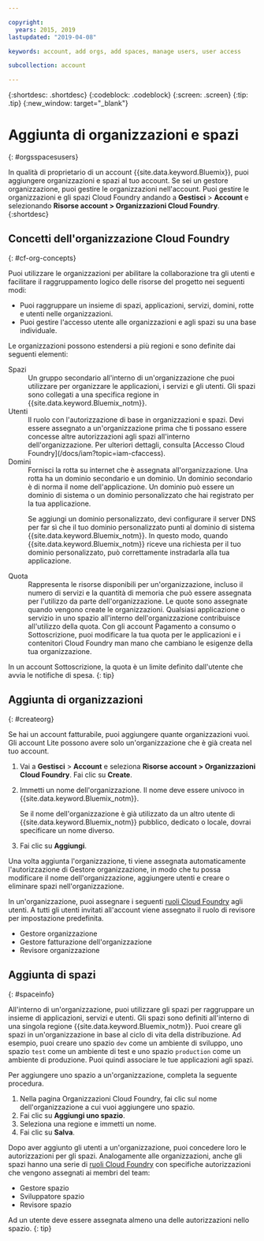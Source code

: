 ```yaml
---

copyright:
  years: 2015, 2019
lastupdated: "2019-04-08"

keywords: account, add orgs, add spaces, manage users, user access

subcollection: account

---
```


{:shortdesc: .shortdesc}
{:codeblock: .codeblock}
{:screen: .screen}
{:tip: .tip}
{:new_window: target="_blank"}

# Aggiunta di organizzazioni e spazi
{: #orgsspacesusers}

In qualità di proprietario di un account {{site.data.keyword.Bluemix}}, puoi aggiungere organizzazioni e spazi al tuo account. Se sei un gestore organizzazione, puoi gestire le organizzazioni nell'account. Puoi gestire le organizzazioni e gli spazi Cloud Foundry andando a **Gestisci** > **Account** e selezionando **Risorse account > Organizzazioni Cloud Foundry**.
{:shortdesc}

## Concetti dell'organizzazione Cloud Foundry
{: #cf-org-concepts}

Puoi utilizzare le organizzazioni per abilitare la collaborazione tra gli utenti e facilitare il raggruppamento logico delle risorse del progetto nei seguenti modi:

   * Puoi raggruppare un insieme di spazi, applicazioni, servizi, domini, rotte e utenti nelle organizzazioni.
   * Puoi gestire l'accesso utente alle organizzazioni e agli spazi su una base individuale.

Le organizzazioni possono estendersi a più regioni e sono definite dai seguenti elementi:

<dl>
<dt>Spazi</dt>
<dd>Un gruppo secondario all'interno di un'organizzazione che puoi utilizzare per organizzare le applicazioni, i servizi e gli utenti. Gli spazi sono collegati a una specifica
regione in {{site.data.keyword.Bluemix_notm}}. </dd>
<dt>Utenti</dt>
<dd>Il ruolo con l'autorizzazione di base in organizzazioni e spazi. Devi essere assegnato a un'organizzazione prima che ti possano essere concesse altre autorizzazioni agli spazi all'interno dell'organizzazione. Per ulteriori dettagli, consulta [Accesso Cloud Foundry](/docs/iam?topic=iam-cfaccess).</dd>
<dt>Domini</dt>
<dd>Fornisci la rotta su internet che è assegnata all'organizzazione. Una rotta ha un dominio secondario e un dominio. Un dominio secondario è di norma il nome dell'applicazione. Un dominio può essere un dominio di sistema o un dominio personalizzato che hai registrato per la tua applicazione.<br/>
<p>Se aggiungi un dominio personalizzato, devi configurare il server DNS per far sì che il tuo dominio personalizzato punti al dominio di sistema {{site.data.keyword.Bluemix_notm}}. In questo modo, quando {{site.data.keyword.Bluemix_notm}} riceve una richiesta per il tuo dominio personalizzato, può correttamente instradarla alla tua applicazione.</p></dd>
<dt>Quota</dt>
<dd>Rappresenta le risorse disponibili per un'organizzazione, incluso il numero di servizi e la quantità di memoria che può essere assegnata per l'utilizzo da parte dell'organizzazione. Le quote sono assegnate quando vengono create le organizzazioni. Qualsiasi applicazione o servizio in uno spazio all'interno dell'organizzazione contribuisce all'utilizzo della quota. Con gli account Pagamento a consumo o Sottoscrizione, puoi modificare la tua quota per le applicazioni e i contenitori Cloud Foundry man mano che cambiano le esigenze della tua organizzazione.</dd>
</dl>

In un account Sottoscrizione, la quota è un limite definito dall'utente che avvia le notifiche di spesa.
{: tip}

## Aggiunta di organizzazioni
{: #createorg}

Se hai un account fatturabile, puoi aggiungere quante organizzazioni vuoi. Gli account Lite possono avere solo un'organizzazione che è già creata nel tuo account. 

1. Vai a **Gestisci** > **Account** e seleziona **Risorse account > Organizzazioni Cloud Foundry**. Fai clic su **Create**.
2. Immetti un nome dell'organizzazione. Il nome deve essere univoco in {{site.data.keyword.Bluemix_notm}}.

   Se il nome dell'organizzazione è già utilizzato da un altro utente di {{site.data.keyword.Bluemix_notm}} pubblico, dedicato o locale, dovrai specificare un nome diverso. 
3. Fai clic su **Aggiungi**.

Una volta aggiunta l'organizzazione, ti viene assegnata automaticamente l'autorizzazione di Gestore organizzazione, in modo che tu possa modificare il nome dell'organizzazione, aggiungere utenti e creare o eliminare spazi nell'organizzazione. 

In un'organizzazione, puoi assegnare i seguenti [ruoli Cloud Foundry](/docs/iam?topic=iam-cfaccess#cfroles) agli utenti. A tutti gli utenti invitati all'account viene assegnato il ruolo di revisore per impostazione predefinita.  

   * Gestore organizzazione
   * Gestore fatturazione dell'organizzazione
   * Revisore organizzazione

## Aggiunta di spazi
{: #spaceinfo}

All'interno di un'organizzazione, puoi utilizzare gli spazi per raggruppare un insieme di applicazioni, servizi e utenti. Gli spazi sono definiti all'interno di una singola regione {{site.data.keyword.Bluemix_notm}}. Puoi creare gli spazi in un'organizzazione in base al ciclo di vita della distribuzione. Ad esempio, puoi creare uno spazio `dev` come un ambiente di sviluppo,
uno spazio `test` come un ambiente di test e uno
spazio `production` come un ambiente di produzione. Puoi quindi associare
le tue applicazioni agli spazi.

Per aggiungere uno spazio a un'organizzazione, completa la seguente procedura. 

1. Nella pagina Organizzazioni Cloud Foundry, fai clic sul nome dell'organizzazione a cui vuoi aggiungere uno spazio. 
2. Fai clic su **Aggiungi uno spazio**.
3. Seleziona una regione e immetti un nome.
4. Fai clic su **Salva**.

Dopo aver aggiunto gli utenti a un'organizzazione, puoi concedere loro le autorizzazioni per gli spazi. Analogamente alle organizzazioni, anche gli spazi hanno una serie di [ruoli Cloud Foundry](/docs/iam?topic=iam-cfaccess#cfroles) con specifiche autorizzazioni che vengono assegnati ai membri del team:

  * Gestore spazio
  * Sviluppatore spazio
  * Revisore spazio

Ad un utente deve essere assegnata almeno una delle autorizzazioni nello spazio.
{: tip}
